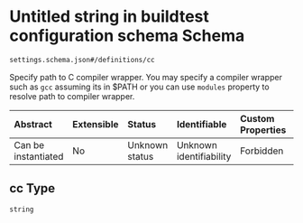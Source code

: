 # Untitled string in buildtest configuration schema Schema

```txt
settings.schema.json#/definitions/cc
```

Specify path to C compiler wrapper. You may specify a compiler wrapper such as `gcc` assuming its in $PATH or you can use `modules` property to resolve path to compiler wrapper.

| Abstract            | Extensible | Status         | Identifiable            | Custom Properties | Additional Properties | Access Restrictions | Defined In                                                                   |
| :------------------ | :--------- | :------------- | :---------------------- | :---------------- | :-------------------- | :------------------ | :--------------------------------------------------------------------------- |
| Can be instantiated | No         | Unknown status | Unknown identifiability | Forbidden         | Allowed               | none                | [settings.schema.json\*](../out/settings.schema.json "open original schema") |

## cc Type

`string`
